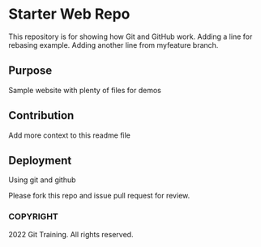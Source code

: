# Starter Web Repo

This repository is for showing how Git and GitHub work.
Adding a line for rebasing example.
Adding another line from myfeature branch.

## Purpose

Sample website with plenty of files for demos

## Contribution

Add more context to this readme file

## Deployment

Using git and github

Please fork this repo and issue pull request for review.

### COPYRIGHT

2022 Git Training. All rights reserved.